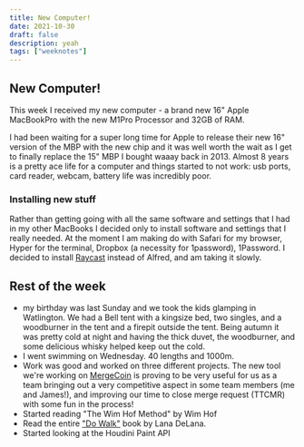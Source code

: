 ```yaml
---
title: New Computer!
date: 2021-10-30
draft: false
description: yeah
tags: ["weeknotes"]
---
```


## New Computer!

This week I received my new computer - a brand new 16" Apple MacBookPro with the new M1Pro Processor and 32GB of RAM.

I had been waiting for a super long time for Apple to release their new 16" version of the MBP with the new chip and it was well worth the wait as I get to finally replace the 15" MBP I bought waaay back in 2013. Almost 8 years is a pretty ace life for a computer and things started to not work: usb ports, card reader, webcam, battery life was incredibly poor.

### Installing new stuff

Rather than getting going with all the same software and settings that I had in my other MacBooks I decided only to install software and settings that I really needed. At the moment I am making do with Safari for my browser, Hyper for the terminal, Dropbox (a necessity for 1password), 1Password. I decided to install [Raycast](https://www.raycast.com) instead of Alfred, and am taking it slowly.

## Rest of the week

- my birthday was last Sunday and we took the kids glamping in Watlington. We had a Bell tent with a kingsize bed, two singles, and a woodburner in the tent and a firepit outside the tent. Being autumn it was pretty cold at night and having the thick duvet, the woodburner, and some delicious whisky helped keep out the cold.
- I went swimming on Wednesday. 40 lengths and 1000m.
- Work was good and worked on three different projects. The new tool we're working on [MergeCoin](https://mergeco.in) is proving to be very useful for us as a team bringing out a very competitive aspect in some team members (me and James!), and improving our time to close merge request (TTCMR) with some fun in the process!
- Started reading "The Wim Hof Method" by Wim Hof
- Read the entire ["Do Walk"](https://thedobook.co/products/do-walk) book by Lana DeLana.
- Started looking at the Houdini Paint API
